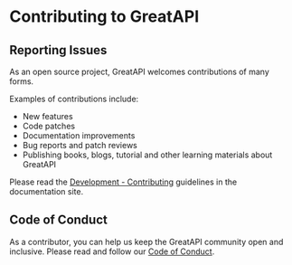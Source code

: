 # Contributing to GreatAPI

## Reporting Issues
As an open source project, GreatAPI welcomes contributions of many forms.

Examples of contributions include:

- New features
- Code patches
- Documentation improvements
- Bug reports and patch reviews
- Publishing books, blogs, tutorial and  other learning materials about GreatAPI

Please read the [Development - Contributing](https://fastapi.tiangolo.com/contributing/) guidelines in the documentation site.

## Code of Conduct

As a contributor, you can help us keep the GreatAPI community open and inclusive. Please read and follow our [Code of Conduct](https://www.djangoproject.com/conduct/).
